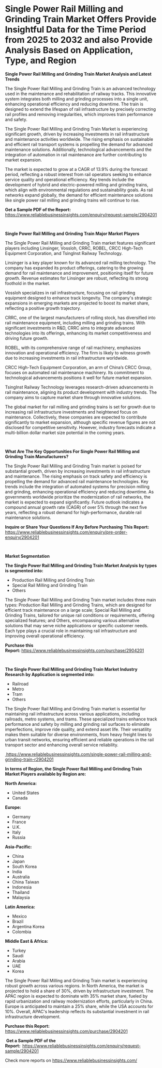 <p><h1>Single Power Rail Milling and Grinding Train Market Offers Provide Insightful Data for the Time Period from 2025 to 2032 and also Provide Analysis Based on Application, Type, and Region</h1></p><p><strong>Single Power Rail Milling and Grinding Train Market Analysis and Latest Trends</strong></p>
<p><p>The Single Power Rail Milling and Grinding Train is an advanced technology used in the maintenance and rehabilitation of railway tracks. This innovative system integrates both milling and grinding processes into a single unit, enhancing operational efficiency and reducing downtime. The train is designed to extend the lifespan of rail infrastructure by precisely correcting rail profiles and removing irregularities, which improves train performance and safety.</p><p>The Single Power Rail Milling and Grinding Train Market is experiencing significant growth, driven by increasing investments in rail infrastructure and maintenance activities worldwide. The rising emphasis on sustainable and efficient rail transport systems is propelling the demand for advanced maintenance solutions. Additionally, technological advancements and the integration of automation in rail maintenance are further contributing to market expansion.</p><p>The market is expected to grow at a CAGR of 13.9% during the forecast period, reflecting a robust interest from rail operators seeking to enhance service quality and operational efficiency. Key trends include the development of hybrid and electric-powered milling and grinding trains, which align with environmental regulations and sustainability goals. As rail networks expand globally, the demand for efficient maintenance solutions like single power rail milling and grinding trains will continue to rise.</p></p>
<p><strong>Get a Sample PDF of the Report:&nbsp;</strong> <a href="https://www.reliablebusinessinsights.com/enquiry/request-sample/2904201?utm_campaign=2295&utm_medium=2&utm_source=Github&utm_content=ia&utm_term=11032025&utm_id=single-power-rail-milling-and-grinding-train">https://www.reliablebusinessinsights.com/enquiry/request-sample/2904201</a></p>
<p>&nbsp;</p>
<p><strong>Single Power Rail Milling and Grinding Train Major Market Players</strong></p>
<p><p>The Single Power Rail Milling and Grinding Train market features significant players including Linsinger, Vossloh, CRRC, ROBEL, CRCC High-Tech Equipment Corporation, and TsingInst Railway Technology. </p><p>Linsinger is a key player known for its advanced rail milling technology. The company has expanded its product offerings, catering to the growing demand for rail maintenance and improvement, positioning itself for future growth. Revenue estimates for Linsinger are robust, reflecting its strong foothold in the market.</p><p>Vossloh specializes in rail infrastructure, focusing on rail grinding equipment designed to enhance track longevity. The company's strategic expansions in emerging markets are projected to boost its market share, reflecting a positive growth trajectory.</p><p>CRRC, one of the largest manufacturers of rolling stock, has diversified into rail maintenance equipment, including milling and grinding trains. With significant investments in R&D, CRRC aims to integrate advanced technologies into its offerings, enhancing its market competitiveness and driving future growth.</p><p>ROBEL, with its comprehensive range of rail machinery, emphasizes innovation and operational efficiency. The firm is likely to witness growth due to increasing investments in rail infrastructure worldwide.</p><p>CRCC High-Tech Equipment Corporation, an arm of China’s CRCC Group, focuses on automated rail maintenance machinery. Its commitment to technological advancements positions it well for future market expansion.</p><p>TsingInst Railway Technology leverages research-driven advancements in rail maintenance, aligning its product development with industry trends. The company aims to capture market share through innovative solutions.</p><p>The global market for rail milling and grinding trains is set for growth due to increasing rail infrastructure investments and heightened focus on maintenance. Collectively, these companies are expected to contribute significantly to market expansion, although specific revenue figures are not disclosed for competitive sensitivity. However, industry forecasts indicate a multi-billion dollar market size potential in the coming years.</p></p>
<p>&nbsp;</p>
<p><strong>What Are The Key Opportunities For Single Power Rail Milling and Grinding Train Manufacturers?</strong></p>
<p><p>The Single Power Rail Milling and Grinding Train market is poised for substantial growth, driven by increasing investments in rail infrastructure and maintenance. The rising emphasis on track safety and efficiency is propelling the demand for advanced rail maintenance technologies. Key trends include the integration of automated systems for precision milling and grinding, enhancing operational efficiency and reducing downtime. As governments worldwide prioritize the modernization of rail networks, the market is expected to expand significantly. Future outlook indicates a compound annual growth rate (CAGR) of over 5% through the next five years, reflecting a robust demand for high-performance, durable rail maintenance solutions.</p></p>
<p><strong>Inquire or Share Your Questions If Any Before Purchasing This Report:</strong> <a href="https://www.reliablebusinessinsights.com/enquiry/pre-order-enquiry/2904201?utm_campaign=2295&utm_medium=2&utm_source=Github&utm_content=ia&utm_term=11032025&utm_id=single-power-rail-milling-and-grinding-train">https://www.reliablebusinessinsights.com/enquiry/pre-order-enquiry/2904201</a></p>
<p>&nbsp;</p>
<p><strong>Market Segmentation</strong></p>
<p><strong>The Single Power Rail Milling and Grinding Train Market Analysis by types is segmented into:</strong></p>
<p><ul><li>Production Rail Milling and Grinding Train</li><li>Special Rail Milling and Grinding Train</li><li>Others</li></ul></p>
<p><p>The Single Power Rail Milling and Grinding Train market includes three main types: Production Rail Milling and Grinding Trains, which are designed for efficient track maintenance on a large scale; Special Rail Milling and Grinding Trains, tailored for unique rail conditions or requirements, offering specialized features; and Others, encompassing various alternative solutions that may serve niche applications or specific customer needs. Each type plays a crucial role in maintaining rail infrastructure and improving overall operational efficiency.</p></p>
<p><strong>Purchase this Report:&nbsp;</strong><a href="https://www.reliablebusinessinsights.com/purchase/2904201?utm_campaign=2295&utm_medium=2&utm_source=Github&utm_content=ia&utm_term=11032025&utm_id=single-power-rail-milling-and-grinding-train">https://www.reliablebusinessinsights.com/purchase/2904201</a></p>
<p>&nbsp;</p>
<p><strong>The Single Power Rail Milling and Grinding Train Market Industry Research by Application is segmented into:</strong></p>
<p><ul><li>Railroad</li><li>Metro</li><li>Tram</li><li>Others</li></ul></p>
<p><p>The Single Power Rail Milling and Grinding Train market is essential for maintaining rail infrastructure across various applications, including railroads, metro systems, and trams. These specialized trains enhance track performance and safety by milling and grinding rail surfaces to eliminate imperfections, improve ride quality, and extend asset life. Their versatility makes them suitable for diverse environments, from heavy freight lines to urban transit networks, ensuring efficient and reliable operations in the rail transport sector and enhancing overall service reliability.</p></p>
<p><a href="https://www.reliablebusinessinsights.com/single-power-rail-milling-and-grinding-train-r2904201?utm_campaign=2295&utm_medium=2&utm_source=Github&utm_content=ia&utm_term=11032025&utm_id=single-power-rail-milling-and-grinding-train">&nbsp;https://www.reliablebusinessinsights.com/single-power-rail-milling-and-grinding-train-r2904201</a></p>
<p><strong>In terms of Region, the Single Power Rail Milling and Grinding Train Market Players available by Region are:</strong></p>
<p>
    <p> <strong> North America: </strong>
        <ul>
            <li>United States</li>
            <li>Canada</li>
        </ul>
        </p> 
    <p> <strong> Europe: </strong>
        <ul>
            <li>Germany</li>
            <li>France</li>
            <li>U.K.</li>
            <li>Italy</li>
            <li>Russia</li>
        </ul>
        </p> 
    <p> <strong> Asia-Pacific: </strong>
        <ul>
            <li>China</li>
            <li>Japan</li>
            <li>South Korea</li>
            <li>India</li>
            <li>Australia</li>
            <li>China Taiwan</li>
            <li>Indonesia</li>
            <li>Thailand</li>
            <li>Malaysia</li>
        </ul>
        </p> 
    <p> <strong> Latin America: </strong>
        <ul>
            <li>Mexico</li>
            <li>Brazil</li>
            <li>Argentina Korea</li>
            <li>Colombia</li>
        </ul>
        </p> 
    <p> <strong> Middle East & Africa: </strong>
        <ul>
            <li>Turkey</li>
            <li>Saudi</li>
            <li>Arabia</li>
            <li>UAE</li>
            <li>Korea</li>
        </ul>
    </p>
    </p>
<p><p>The Single Power Rail Milling and Grinding Train market is experiencing robust growth across various regions. In North America, the market is projected to hold a share of 30%, driven by infrastructure investment. The APAC region is expected to dominate with 35% market share, fueled by rapid urbanization and railway modernization efforts, particularly in China. Europe is anticipated to maintain a 25% share, while the USA accounts for 10%. Overall, APAC's leadership reflects its substantial investment in rail infrastructure development.</p></p>
<p><strong>Purchase this Report: </strong><a href="https://www.reliablebusinessinsights.com/purchase/2904201?utm_campaign=2295&utm_medium=2&utm_source=Github&utm_content=ia&utm_term=11032025&utm_id=single-power-rail-milling-and-grinding-train">https://www.reliablebusinessinsights.com/purchase/2904201</a></p>
<p>&nbsp;<strong>Get a Sample PDF of the Report:&nbsp;&nbsp;</strong><a href="https://www.reliablebusinessinsights.com/enquiry/request-sample/2904201?utm_campaign=2295&utm_medium=2&utm_source=Github&utm_content=ia&utm_term=11032025&utm_id=single-power-rail-milling-and-grinding-train">https://www.reliablebusinessinsights.com/enquiry/request-sample/2904201</a></p>
<p><strong></strong></p>
<p>Check more reports on <a href="https://www.reliablebusinessinsights.com/?utm_campaign=2295&utm_medium=2&utm_source=Github&utm_content=ia&utm_term=11032025&utm_id=single-power-rail-milling-and-grinding-train">https://www.reliablebusinessinsights.com/</a></p>